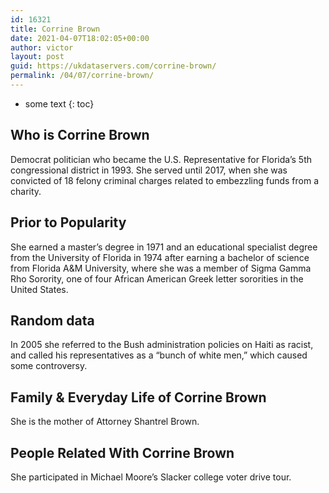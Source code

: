 ```yaml
---
id: 16321
title: Corrine Brown
date: 2021-04-07T18:02:05+00:00
author: victor
layout: post
guid: https://ukdataservers.com/corrine-brown/
permalink: /04/07/corrine-brown/
---
```


* some text
{: toc}


## Who is Corrine Brown



Democrat politician who became the U.S. Representative for Florida&#8217;s 5th congressional district in 1993. She served until 2017, when she was convicted of 18 felony criminal charges related to embezzling funds from a charity. 

                
                
                
## Prior to Popularity



She earned a master&#8217;s degree in 1971 and an educational specialist degree from the University of Florida in 1974 after earning a bachelor of science from Florida A&M University, where she was a member of Sigma Gamma Rho Sorority, one of four African American Greek letter sororities in the United States.

                
                
                
## Random data



In 2005 she referred to the Bush administration policies on Haiti as racist, and called his representatives as a &#8220;bunch of white men,&#8221; which caused some controversy.

                
                
                
## Family & Everyday Life of Corrine Brown



She is the mother of Attorney Shantrel Brown.

                
                
                
## People Related With Corrine Brown



She participated in Michael Moore&#8217;s Slacker college voter drive tour.

                
              
            
          
          
          
